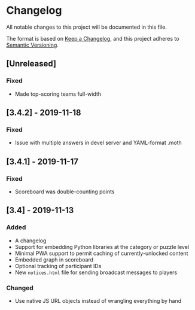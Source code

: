 # Changelog
All notable changes to this project will be documented in this file.

The format is based on [Keep a Changelog](https://keepachangelog.com/en/1.0.0/),
and this project adheres to [Semantic Versioning](https://semver.org/spec/v2.0.0.html).

## [Unreleased]
### Fixed
- Made top-scoring teams full-width

## [3.4.2] - 2019-11-18
### Fixed
- Issue with multiple answers in devel server and YAML-format .moth

## [3.4.1] - 2019-11-17
### Fixed
- Scoreboard was double-counting points

## [3.4] - 2019-11-13
### Added
- A changelog
- Support for embedding Python libraries at the category or puzzle level
- Minimal PWA support to permit caching of currently-unlocked content
- Embedded graph in scoreboard
- Optional tracking of participant IDs
- New `notices.html` file for sending broadcast messages to players
### Changed
- Use native JS URL objects instead of wrangling everything by hand
